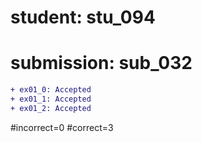 # student: stu_094
# submission: sub_032

```diff
+ ex01_0: Accepted
+ ex01_1: Accepted
+ ex01_2: Accepted
```
#incorrect=0
#correct=3
